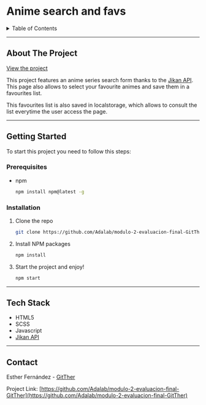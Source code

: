 <h1>Anime search and favs</h1>

<details>
  <summary>Table of Contents</summary>
  <ol>
    <li>
      <a href="#about-the-project">About The Project</a>
    </li>
    <li>
      <a href="#getting-started">Getting Started</a>
      <ul>
        <li><a href="#prerequisites">Prerequisites</a></li>
        <li><a href="#installation">Installation</a></li>
      </ul>
    </li>
    <li>
      <a href="#tech-stack">Tech Stack</a>
    </li>
    <li><a href="#contact">Contact</a></li>
  </ol>
</details>

---

## About The Project

[View the project](http://beta.adalab.es/modulo-2-evaluacion-final-GitTher/)

This project features an anime series search form thanks to the [Jikan API](https://jikan.docs.apiary.io/#). This page also allows to select your favourite animes and save them in a favourites list.

This favourites list is also saved in localstorage, which allows to consult the list everytime the user access the page.

---

## Getting Started

To start this project you need to follow this steps:

### Prerequisites

- npm

  ```sh
  npm install npm@latest -g
  ```

### Installation

1. Clone the repo
   ```sh
   git clone https://github.com/Adalab/modulo-2-evaluacion-final-GitTher.git
   ```
2. Install NPM packages
   ```sh
   npm install
   ```
3. Start the project and enjoy!
   ```sh
   npm start
   ```

---

## Tech Stack

- HTML5
- SCSS
- Javascript
- [Jikan API](https://jikan.docs.apiary.io/#)

---

## Contact

Esther Fernández - [GitTher](https://github.com/GitTher)

Project Link: [https://github.com/Adalab/modulo-2-evaluacion-final-GitTher](https://github.com/Adalab/modulo-2-evaluacion-final-GitTher)

